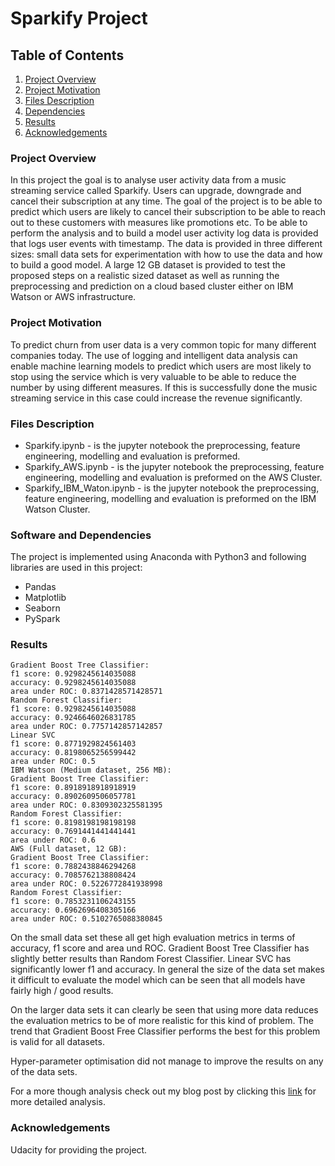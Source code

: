 # Sparkify Project

## Table of Contents

1. [Project Overview](#overview)
2. [Project Motivation](#motivation)
3. [Files Description](#description)
4. [Dependencies](#dependencies)
4. [Results](#results)
5. [Acknowledgements](#acknowledgements)


### Project Overview <a name = "overview"></a>

In this project the goal is to analyse user activity data from a music streaming service called Sparkify. Users can upgrade, downgrade and cancel their subscription at any time. The goal of the project is to be able to predict which users are likely to cancel their subscription to be able to reach out to these customers with measures like promotions etc. To be able to perform the analysis and to build a model user activity log data is provided that logs user events with timestamp. The data is provided in three different sizes: small data sets for experimentation with how to use the data and how to build a good model. A large 12 GB dataset is provided to test the proposed steps on a realistic sized dataset as well as running the preprocessing and prediction on a cloud based cluster either on IBM Watson or AWS infrastructure.

### Project Motivation <a name = "motivation"></a>

To predict churn from user data is a very common topic for many different companies today. The use of logging and intelligent data analysis can enable machine learning models to predict which users are most likely to stop using the service which is very valuable to be able to reduce the number by using different measures. If this is successfully done the music streaming service in this case could increase the revenue significantly.

### Files Description <a name = "description"></a>

* Sparkify.ipynb - is the jupyter notebook the preprocessing, feature engineering, modelling and evaluation is preformed.
* Sparkify_AWS.ipynb - is the jupyter notebook the preprocessing, feature engineering, modelling and evaluation is preformed on the AWS Cluster.
* Sparkify_IBM_Waton.ipynb - is the jupyter notebook the preprocessing, feature engineering, modelling and evaluation is preformed on the IBM Watson Cluster.


### Software and Dependencies <a name = "dependencies"></a>

The project is implemented using Anaconda with Python3 and following libraries are used in this project:

* Pandas
* Matplotlib
* Seaborn
* PySpark

### Results <a name = "results"></a>

```Local machine (Mini dataset, 128 MB):
Gradient Boost Tree Classifier:
f1 score: 0.9298245614035088
accuracy: 0.9298245614035088
area under ROC: 0.8371428571428571
Random Forest Classifier:
f1 score: 0.9298245614035088
accuracy: 0.9246646026831785
area under ROC: 0.7757142857142857
Linear SVC
f1 score: 0.8771929824561403
accuracy: 0.8198065256599442
area under ROC: 0.5
IBM Watson (Medium dataset, 256 MB):
Gradient Boost Tree Classifier:
f1 score: 0.8918918918918919
accuracy: 0.8902609506057781
area under ROC: 0.8309302325581395
Random Forest Classifier:
f1 score: 0.8198198198198198
accuracy: 0.7691441441441441
area under ROC: 0.6
AWS (Full dataset, 12 GB):
Gradient Boost Tree Classifier:
f1 score: 0.7882438846294268
accuracy: 0.7085762138808424
area under ROC: 0.5226772841938998
Random Forest Classifier:
f1 score: 0.7853231106243155
accuracy: 0.6962696408305166
area under ROC: 0.5102765088380845
```

On the small data set these all get high evaluation metrics in terms of accuracy, f1 score and area und ROC. Gradient Boost Tree Classifier has slightly better results than Random Forest Classifier. Linear SVC has significantly lower f1 and accuracy. In general the size of the data set makes it difficult to evaluate the model which can be seen that all models have fairly high / good results.

On the larger data sets it can clearly be seen that using more data reduces the evaluation metrics to be of more realistic for this kind of problem. The trend that Gradient Boost Free Classifier performs the best for this problem is valid for all datasets.

Hyper-parameter optimisation did not manage to improve the results on any of the data sets.

For a more though analysis check out my blog post by clicking this [link](https://medium.com/@dan.gunnarsson/prediction-of-churn-using-pyspark-990221840ce0) for more detailed analysis.

### Acknowledgements <a name = "acknowledgements"></a>

Udacity for providing the project.
